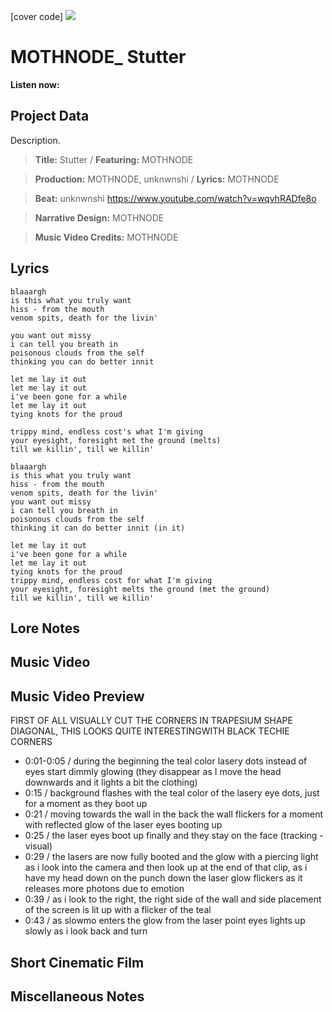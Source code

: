 [cover code] ![](57175019_319474918741616_8502199518755923887_n.jpg)

# MOTHNODE_ Stutter

**Listen now:** 

## Project Data

Description.

> **Title:** Stutter / **Featuring:** MOTHNODE

> **Production:** MOTHNODE, unknwnshi / **Lyrics:** MOTHNODE

> **Beat:** unknwnshi https://www.youtube.com/watch?v=wqvhRADfe8o

> **Narrative Design:** MOTHNODE

> **Music Video Credits:** MOTHNODE

## Lyrics

```
blaaargh
is this what you truly want
hiss - from the mouth
venom spits, death for the livin'

you want out missy
i can tell you breath in
poisonous clouds from the self
thinking you can do better innit

let me lay it out 
let me lay it out 
i've been gone for a while
let me lay it out
tying knots for the proud

trippy mind, endless cost's what I'm giving
your eyesight, foresight met the ground (melts)
till we killin', till we killin'

blaaargh
is this what you truly want
hiss - from the mouth
venom spits, death for the livin'
you want out missy
i can tell you breath in
poisonous clouds from the self
thinking it can do better innit (in it)

let me lay it out 
i've been gone for a while
let me lay it out
tying knots for the proud
trippy mind, endless cost for what I'm giving
your eyesight, foresight melts the ground (met the ground)
till we killin', till we killin'

```

## Lore Notes


## Music Video


## Music Video Preview

FIRST OF ALL VISUALLY CUT THE CORNERS IN TRAPESIUM SHAPE DIAGONAL, THIS LOOKS QUITE INTERESTINGWITH BLACK TECHIE CORNERS

- 0:01-0:05 / during the beginning the teal color lasery dots instead of eyes start dimmly glowing (they disappear as I move the head downwards and it lights a bit the clothing)
- 0:15 / background flashes with the teal color of the lasery eye dots, just for a moment as they boot up
- 0:21 / moving towards the wall in the back the wall flickers for a moment with reflected glow of the laser eyes booting up
- 0:25 / the laser eyes boot up finally and they stay on the face (tracking - visual)
- 0:29 / the lasers are now fully booted and the glow with a piercing light as i look into the camera and then look up at the end of that clip, as i have my head down on the punch down the laser glow flickers as it releases more photons due to emotion
- 0:39 / as i look to the right, the right side of the wall and side placement of the screen is lit up with a flicker of the teal
- 0:43 / as slowmo enters the glow from the laser point eyes lights up slowly as i look back and turn

## Short Cinematic Film

## Miscellaneous Notes
